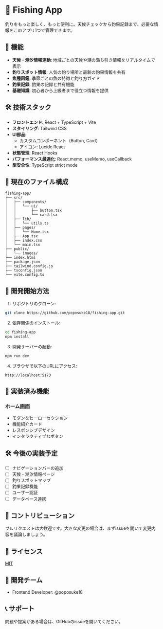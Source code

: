 # 🎣 Fishing App

釣りをもっと楽しく、もっと便利に。天候チェックから釣果記録まで、必要な情報をこのアプリ1つで管理できます。

## 🌟 機能

- **天候・潮汐情報連動**: 地域ごとの天候や潮の満ち引き情報をリアルタイムで表示
- **釣りスポット情報**: 人気の釣り場所と最新の釣果情報を共有
- **魚種図鑑**: 季節ごとの魚の特徴と釣り方ガイド
- **釣果記録**: 釣果の記録と共有機能
- **基礎知識**: 初心者から上級者まで役立つ情報を提供

## 🛠 技術スタック

- **フロントエンド**: React + TypeScript + Vite
- **スタイリング**: Tailwind CSS
- **UI部品**: 
  - カスタムコンポーネント（Button, Card）
  - アイコン: Lucide React
- **状態管理**: React Hooks
- **パフォーマンス最適化**: React.memo, useMemo, useCallback
- **型安全性**: TypeScript strict mode

## 📁 現在のファイル構成

```
fishing-app/
├── src/
│   ├── components/
│   │   └── ui/
│   │       ├── button.tsx
│   │       └── card.tsx
│   ├── lib/
│   │   └── utils.ts
│   ├── pages/
│   │   └── Home.tsx
│   ├── App.tsx
│   ├── index.css
│   └── main.tsx
├── public/
│   └── images/
├── index.html
├── package.json
├── tailwind.config.js
├── tsconfig.json
└── vite.config.ts
```

## 🚀 開発開始方法

1. リポジトリのクローン:
```bash
git clone https://github.com/poposuke18/fishing-app.git
```

2. 依存関係のインストール:
```bash
cd fishing-app
npm install
```

3. 開発サーバーの起動:
```bash
npm run dev
```

4. ブラウザで以下のURLにアクセス:
```
http://localhost:5173
```

## 📱 実装済み機能

### ホーム画面
- モダンなヒーローセクション
- 機能紹介カード
- レスポンシブデザイン
- インタラクティブなボタン

## 🛠 今後の実装予定

- [ ] ナビゲーションバーの追加
- [ ] 天候・潮汐情報ページ
- [ ] 釣りスポットマップ
- [ ] 釣果記録機能
- [ ] ユーザー認証
- [ ] データベース連携

## 🤝 コントリビューション

プルリクエストは大歓迎です。大きな変更の場合は、まずissueを開いて変更内容を議論しましょう。

## 📝 ライセンス

[MIT](https://choosealicense.com/licenses/mit/)

## 👥 開発チーム

- Frontend Developer: @poposuke18

## 📞 サポート

問題や提案がある場合は、GitHubのissueを開いてください。